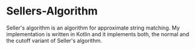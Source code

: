 # Sellers-Algorithm
Seller's algorithm is an algorithm for approximate string matching.
My implementation is written in Kotlin and it implements both, the normal and the cutoff variant of Seller's algorithm.
